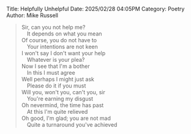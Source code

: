 Title: Helpfully Unhelpful
Date: 2025/02/28 04:05PM
Category: Poetry
Author: Mike Russell

> Sir, can you not help me?<br>
&emsp;It depends on what you mean<br>
Of course, you do not have to<br>
&emsp;Your intentions are not keen<br>
I won't say I don't want your help<br>
&emsp;Whatever is your plea?<br>
Now I see that I'm a bother<br>
&emsp;In this I must agree<br>
Well perhaps I might just ask<br>
&emsp;Please do it if you must<br>
Will you, won't you, can't you, sir<br>
&emsp;You're earning my disgust<br>
Oh nevermind, the time has past<br>
&emsp;At this I'm quite relieved<br>
Oh good, I'm glad; you are not mad<br>
&emsp;Quite a turnaround you've achieved

